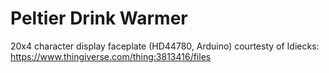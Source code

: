# Peltier Drink Warmer

20x4 character display faceplate (HD44780, Arduino) courtesty of Idiecks: https://www.thingiverse.com/thing:3813416/files
